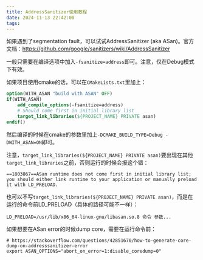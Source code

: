 ```yaml
---
title: AddressSanitizer使用教程
date: 2024-11-13 22:42:00
tags:
---
```


如果遇到了segmentation fault，可以试试AddressSanitizer (aka ASan)。官方文档：<https://github.com/google/sanitizers/wiki/AddressSanitizer>

一般只需要在编译选项中加入`-fsanitize=address`即可。注意，仅在Debug模式下有效。

如果项目使用cmake的话，可以在`CMakeLists.txt`里加上：

```cmake
option(WITH_ASAN "build with ASAN" OFF)
if(WITH_ASAN)
	add_compile_options(-fsanitize=address)
	# Should come first in initial library list
	target_link_libraries(${PROJECT_NAME} PRIVATE asan)
endif()
```

然后编译的时候在cmake的参数里加上`-DCMAKE_BUILD_TYPE=Debug -DWITH_ASAN=ON`即可。

注意，`target_link_libraries(${PROJECT_NAME} PRIVATE asan)`要出现在其他`target_link_libraries`之前，否则运行的时候会报这个错：

```text
==1803867==ASan runtime does not come first in initial library list; you should either link runtime to your application or manually preload it with LD_PRELOAD.
```

也可以不写`target_link_libraries(${PROJECT_NAME} PRIVATE asan)`，而是在运行的命令前LD_PRELOAD（具体的路径可能不一样）：

```shell
LD_PRELOAD=/usr/lib/x86_64-linux-gnu/libasan.so.8 命令 参数...
```

如果想要在ASan error的时候dump core，需要在运行命令前：

```shell
# https://stackoverflow.com/questions/42851670/how-to-generate-core-dump-on-addresssanitizer-error
export ASAN_OPTIONS="abort_on_error=1:disable_coredump=0"
```
